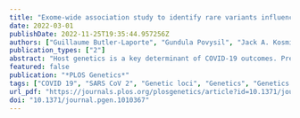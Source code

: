 ```yaml
---
title: "Exome-wide association study to identify rare variants influencing COVID-19 outcomes: Results from the Host Genetics Initiative"
date: 2022-03-01
publishDate: 2022-11-25T19:35:44.957256Z
authors: ["Guillaume Butler-Laporte", "Gundula Povysil", "Jack A. Kosmicki", "Elizabeth T. Cirulli", "Theodore Drivas", "Simone Furini", "Chadi Saad", "Axel Schmidt", "Pawel Olszewski", "Urszula Korotko", "Mathieu Quinodoz", "Elifnaz Çelik", "Kousik Kundu", "Klaudia Walter", "Junghyun Jung", "Amy D. Stockwell", "Laura G. Sloofman", "Daniel M. Jordan", "Ryan C. Thompson", "Diane Del Valle", "Nicole Simons", "Esther Cheng", "Robert Sebra", "Eric E. Schadt", "Seunghee Kim-Schulze", "Sacha Gnjatic", "Miriam Merad", "Joseph D. Buxbaum", "Noam D. Beckmann", "Alexander W. Charney", "Bartlomiej Przychodzen", "Timothy Chang", "Tess D. Pottinger", "Ning Shang", "Fabian Brand", "Francesca Fava", "Francesca Mari", "Karolina Chwialkowska", "Magdalena Niemira", "Szymon Pula", "J. Kenneth Baillie", "Alex Stuckey", "Antonio Salas", "Xabier Bello", "Jacobo Pardo-Seco", "Alberto Gómez-Carballa", "Irene Rivero-Calle", "Federico Martinón-Torres", "Andrea Ganna", "Konrad J. Karczewski", "Kumar Veerapen", "Mathieu Bourgey", "Guillaume Bourque", "Robert JM Eveleigh", "Vincenzo Forgetta", "David Morrison", "David Langlais", "Mark Lathrop", "Vincent Mooser", "Tomoko Nakanishi", "Robert Frithiof", "Michael Hultström", "Miklos Lipcsey", "Yanara Marincevic-Zuniga", "Jessica Nordlund", "Kelly M. Schiabor Barrett", "William Lee", "Alexandre Bolze", "Simon White", "Stephen Riffle", "Francisco Tanudjaja", "Efren Sandoval", "Iva Neveux", "Shaun Dabe", "Nicolas Casadei", "Susanne Motameny", "Manal Alaamery", "Salam Massadeh", "Nora Aljawini", "Mansour S. Almutairi", "Yaseen M. Arabi", "Saleh A. Alqahtani", "Fawz S. Al Harthi", "Amal Almutairi", "Fatima Alqubaishi", "Sarah Alotaibi", "Albandari Binowayn", "Ebtehal A. Alsolm", "Hadeel El Bardisy", "Mohammad Fawzy", "Fang Cai", "Nicole Soranzo", "Adam Butterworth", "COVID-19 Host Genetics Initiative", "DeCOI Host Genetics Group", "GEN-COVID Multicenter Study (Italy)", "Mount Sinai Clinical Intelligence Center", "Gen-Covid consortium (Spain)", "GenOMICC Consortium", "Japan COVID-19 Task Force", "Regeneron Genetics Center", "Daniel H. Geschwind", "Stephanie Arteaga", "Alexis Stephens", "Manish J. Butte", "Paul C. Boutros", "Takafumi N. Yamaguchi", "Shu Tao", "Stefan Eng", "Timothy Sanders", "Paul J. Tung", "Michael E. Broudy", "Yu Pan", "Alfredo Gonzalez", "Nikhil Chavan", "Ruth Johnson", "Bogdan Pasaniuc", "Brian Yaspan", "Sandra Smieszek", "Carlo Rivolta", "Stephanie Bibert", "Pierre-Yves Bochud", "Maciej Dabrowski", "Pawel Zawadzki", "Mateusz Sypniewski", "Elżbieta Kaja", "Pajaree Chariyavilaskul", "Voraphoj Nilaratanakul", "Nattiya Hirankarn", "Vorasuk Shotelersuk", "Monnat Pongpanich", "Chureerat Phokaew", "Wanna Chetruengchai", "Katsushi Tokunaga", "Masaya Sugiyama", "Yosuke Kawai", "Takanori Hasegawa", "Tatsuhiko Naito", "Ho Namkoong", "Ryuya Edahiro", "Akinori Kimura", "Seishi Ogawa", "Takanori Kanai", "Koichi Fukunaga", "Yukinori Okada", "Seiya Imoto", "Satoru Miyano", "Serghei Mangul", "Malak S. Abedalthagafi", "Hugo Zeberg", "Joseph J. Grzymski", "Nicole L. Washington", "Stephan Ossowski", "Kerstin U. Ludwig", "Eva C. Schulte", "Olaf Riess", "Marcin Moniuszko", "Miroslaw Kwasniewski", "Hamdi Mbarek", "Said I. Ismail", "Anurag Verma", "David B. Goldstein", "Krzysztof Kiryluk", "Alessandra Renieri", "Manuel A. R. Ferreira", "J. Brent Richards"]
publication_types: ["2"]
abstract: "Host genetics is a key determinant of COVID-19 outcomes. Previously, the COVID-19 Host Genetics Initiative genome-wide association study used common variants to identify multiple loci associated with COVID-19 outcomes. However, variants with the largest impact on COVID-19 outcomes are expected to be rare in the population. Hence, studying rare variants may provide additional insights into disease susceptibility and pathogenesis, thereby informing therapeutics development. Here, we combined whole-exome and whole-genome sequencing from 21 cohorts across 12 countries and performed rare variant exome-wide burden analyses for COVID-19 outcomes. In an analysis of 5,085 severe disease cases and 571,737 controls, we observed that carrying a rare deleterious variant in the SARS-CoV-2 sensor toll-like receptor TLR7 (on chromosome X) was associated with a 5.3-fold increase in severe disease (95% CI: 2.75–10.05, p = 5.41x10-7). This association was consistent across sexes. These results further support TLR7 as a genetic determinant of severe disease and suggest that larger studies on rare variants influencing COVID-19 outcomes could provide additional insights."
featured: false
publication: "*PLOS Genetics*"
tags: ["COVID 19", "SARS CoV 2", "Genetic loci", "Genetics", "Genetics of disease", "Genome-wide association studies", "Metaanalysis", "Virus testing"]
url_pdf: "https://journals.plos.org/plosgenetics/article?id=10.1371/journal.pgen.1010367"
doi: "10.1371/journal.pgen.1010367"
---
```


